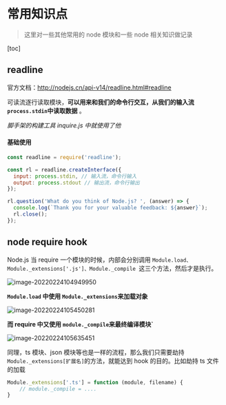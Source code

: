 # 常用知识点

> 这里对一些其他常用的 node 模块和一些 node 相关知识做记录

[toc]

## readline

官方文档：http://nodejs.cn/api-v14/readline.html#readline

可读流逐行读取模块，**可以用来和我们的命令行交互，从我们的输入流`process.stdin`中读取数据** 。

*脚手架的构建工具 inquire.js 中就使用了他* 

#### 基础使用

```js
const readline = require('readline');

const rl = readline.createInterface({
  input: process.stdin, // 输入流，命令行输入
  output: process.stdout // 输出流，命令行输出
});

rl.question('What do you think of Node.js? ', (answer) => {
  console.log(`Thank you for your valuable feedback: ${answer}`);
  rl.close();
});
```

## node require hook

Node.js 当 require 一个模块的时候，内部会分别调用 `Module.load、Module._extensions['.js']、Module._compile `这三个方法，然后才是执行。

![image-20220224104949950](https://liaoyk-markdown.oss-cn-hangzhou.aliyuncs.com/markdownImg/image-20220224104949950.png?x-oss-process=image/resize,w_400,m_lfit)  

**`Module.load` 中使用 `Module._extensions`来加载对象**

![image-20220224105450281](https://liaoyk-markdown.oss-cn-hangzhou.aliyuncs.com/markdownImg/image-20220224105450281.png?x-oss-process=image/resize,w_500,m_lfit) 

**而 require 中又使用 `module._compile`来最终编译模块`** 

![image-20220224105635451](https://liaoyk-markdown.oss-cn-hangzhou.aliyuncs.com/markdownImg/image-20220224105635451.png?x-oss-process=image/resize,w_500,m_lfit) 

同理，ts 模块、json 模块等也是一样的流程，那么我们只需要劫持 `Module._extensions[扩展名]`的方法，就能达到 hook 的目的。比如劫持 ts 文件的加载

```js
Module._extensions['.ts'] = function (module, filename) {
	// module._compile = ....
}
```



